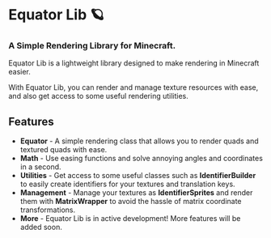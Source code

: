 # Equator Lib 🪐

### A Simple Rendering Library for Minecraft.

Equator Lib is a lightweight library designed to make rendering in Minecraft easier.

With Equator Lib, you can render and manage texture resources with ease, and 
also get access to some useful rendering utilities.

## Features

- **Equator** - A simple rendering class that allows you to render quads and 
  textured quads with ease.
- **Math** - Use easing functions and solve annoying angles and coordinates in a second.
- **Utilities** - Get access to some useful classes such as **IdentifierBuilder** to easily create identifiers for your textures and translation keys.
- **Management** - Manage your textures as **IdentifierSprites** and render them with **MatrixWrapper** to avoid the hassle of matrix coordinate transformations.
- **More** - Equator Lib is in active development! More features will be added soon.
